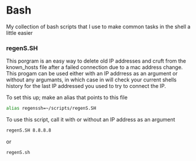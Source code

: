 Bash
====

My collection of bash scripts that I use to make common tasks in the shell a little easier

### regenS.SH
This porgram is an easy way to delete old IP addresses and cruft from the known_hosts file after a failed connection due to a mac address change. This progam can be used either with an IP addrress as an argument or without any argumants, in which case in will check your current shells history for the last IP addressed you used to try to connect the IP.   

To set this up; make an alias that points to this file
```bash
alias regenssh=~/scripts/regenS.SH
```
To use this script, call it with or without an IP address as an argument 
```bash
regenS.SH 8.8.8.8
```
or
```bash
regenS.sh
```
